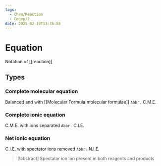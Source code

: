 ```yaml
---
tags:
  - Chem/Reaction
  - Cegep/2
date: 2025-02-19T13:45:55
---
```


# Equation

Notation of [[reaction]]

## Types

### Complete molecular equation

Balanced and with [[Molecular Formula|molecular formulae]]
`Abbr.` C.M.E.

### Complete ionic equation

C.M.E. with ions separated
`Abbr.` C.I.E.

### Net ionic equation

C.I.E. with spectator ions removed
`Abbr.` N.I.E.

> [!abstract] Spectator ion
> Ion present in both reagents and products
